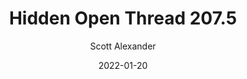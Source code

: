 ---
layout: podcast
title: "Hidden Open Thread 207.5"
author: Scott Alexander
description: https://astralcodexten.substack.com/p/hidden-open-thread-2075
date: 2022-01-20
length: 35436
duration: 9
guid: hidden-open-thread-2075
---